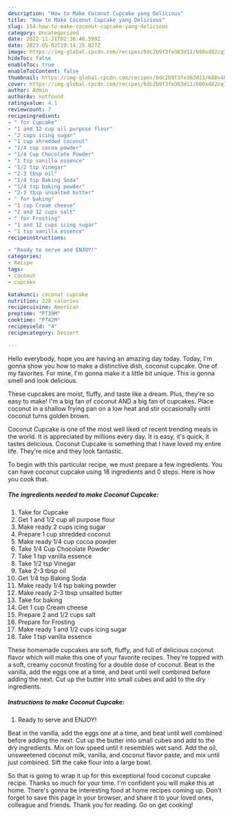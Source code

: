 ```yaml
---
description: "How to Make Coconut Cupcake yang Delicious"
title: "How to Make Coconut Cupcake yang Delicious"
slug: 154-how-to-make-coconut-cupcake-yang-delicious
category: Uncategorized
date: 2022-11-21T02:36:40.599Z
date: 2023-05-02T19:14:25.827Z
image: https://img-global.cpcdn.com/recipes/6dc2b9f3fe363d11/680x482cq70/coconut-cupcake-recipe-main-photo.jpg
hideToc: false
enableToc: true
enableTocContent: false
thumbnail: https://img-global.cpcdn.com/recipes/6dc2b9f3fe363d11/680x482cq70/coconut-cupcake-recipe-main-photo.jpg
cover: https://img-global.cpcdn.com/recipes/6dc2b9f3fe363d11/680x482cq70/coconut-cupcake-recipe-main-photo.jpg
author: Admin
authorAv: notfound
ratingvalue: 4.1
reviewcount: 7
recipeingredient:
- " for Cupcake"
- "1 and 12 cup all purpose flour"
- "2 cups icing sugar"
- "1 cup shredded coconut"
- "1/4 cup cocoa powder"
- "1/4 Cup Chocolate Powder"
- "1 tsp vanilla essence"
- "1/2 tsp Vinegar"
- "2-3 tbsp oil"
- "1/4 tsp Baking Soda"
- "1/4 tsp baking powder"
- "2-3 tbsp unsalted butter"
- " for baking"
- "1 cup Cream cheese"
- "2 and 12 cups salt"
- " for Frosting"
- "1 and 12 cups icing sugar"
- "1 tsp vanilla essence"
recipeinstructions:

- "Ready to serve and ENJOY!"
categories:
- Recipe
tags:
- coconut
- cupcake

katakunci: coconut cupcake 
nutrition: 228 calories
recipecuisine: American
preptime: "PT39M"
cooktime: "PT42M"
recipeyield: "4"
recipecategory: Dessert

---
```



Hello everybody, hope you are having an amazing day today. Today, I'm gonna show you how to make a distinctive dish, coconut cupcake. One of my favorites. For mine, I'm gonna make it a little bit unique. This is gonna smell and look delicious.

These cupcakes are moist, fluffy, and taste like a dream. Plus, they&#39;re so easy to make! I&#39;m a big fan of coconut AND a big fan of cupcakes. Place coconut in a shallow frying pan on a low heat and stir occasionally until coconut turns golden brown.

Coconut Cupcake is one of the most well liked of recent trending meals in the world. It is appreciated by millions every day. It is easy, it's quick, it tastes delicious. Coconut Cupcake is something that I have loved my entire life. They're nice and they look fantastic.


To begin with this particular recipe, we must prepare a few ingredients. You can have coconut cupcake using 18 ingredients and 0 steps. Here is how you cook that.

<!--inarticleads1-->

##### The ingredients needed to make Coconut Cupcake:

1. Take  for Cupcake
1. Get 1 and 1/2 cup all purpose flour
1. Make ready 2 cups icing sugar
1. Prepare 1 cup shredded coconut
1. Make ready 1/4 cup cocoa powder
1. Take 1/4 Cup Chocolate Powder
1. Take 1 tsp vanilla essence
1. Take 1/2 tsp Vinegar
1. Take 2-3 tbsp oil
1. Get 1/4 tsp Baking Soda
1. Make ready 1/4 tsp baking powder
1. Make ready 2-3 tbsp unsalted butter
1. Take  for baking
1. Get 1 cup Cream cheese
1. Prepare 2 and 1/2 cups salt
1. Prepare  for Frosting
1. Make ready 1 and 1/2 cups icing sugar
1. Take 1 tsp vanilla essence


These homemade cupcakes are soft, fluffy, and full of delicious coconut flavor which will make this one of your favorite recipes. They&#39;re topped with a soft, creamy coconut frosting for a double dose of coconut. Beat in the vanilla, add the eggs one at a time, and beat until well combined before adding the next. Cut up the butter into small cubes and add to the dry ingredients. 

<!--inarticleads2-->

##### Instructions to make Coconut Cupcake:


1. Ready to serve and ENJOY!

Beat in the vanilla, add the eggs one at a time, and beat until well combined before adding the next. Cut up the butter into small cubes and add to the dry ingredients. Mix on low speed until it resembles wet sand. Add the oil, unsweetened coconut milk, vanilla, and coconut flavor paste, and mix until just combined. Sift the cake flour into a large bowl. 

So that is going to wrap it up for this exceptional food coconut cupcake recipe. Thanks so much for your time. I'm confident you will make this at home. There's gonna be interesting food at home recipes coming up. Don't forget to save this page in your browser, and share it to your loved ones, colleague and friends. Thank you for reading. Go on get cooking!
